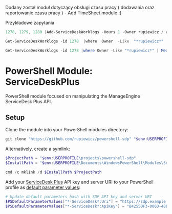 Dodany został moduł dotyczący obsługi czasu pracy ( dodawania oraz raportowanie czasu pracy )  - Add TimeSheet module :) 

Przykładowe zapytania 

```powershell
1278, 1279, 1280 |Add-ServiceDeskWorklogs -Hours 1 -Owner rupiewicz / add  1hour to id 
```
```powershell
Get-ServiceDeskWorklogs -id 1278  |where  Owner  -Like  "*rupiewicz*"  |Sort-Object  -Property  start_time  |  select  start_time,owner,time_spent  /check my hours on 1278 ticket 
```
```powershell
Get-ServiceDeskWorklogs -id 1278 |where Owner -Like "*rupiewicz*" | Measure-Object -Property time_spent -su /count my houre on ticket 
```
# PowerShell Module: ServiceDeskPlus
PowerShell module focused on manipulating the ManageEngine ServiceDesk Plus API.

## Setup
Clone the module into your PowerShell modules directory:

```powershell
git clone "https://github.com/rupiewicz/powershell-sdp" "$env:USERPROFILE\Documents\WindowsPowerShell\Modules\ServiceDeskPlus"
```

Alternatively, create a symlink:

```powershell
$ProjectPath = "$env:USERPROFILE\projects\powershell-sdp"
$InstallPath = "$env:USERPROFILE\Documents\WindowsPowerShell\Modules\ServiceDeskPlus"

cmd /c mklink /d $InstallPath $ProjectPath
```

Add your [ServiceDesk Plus](https://www.manageengine.com/products/service-desk/) API key and server URI to your PowerShell profile as [default parameter values](https://docs.microsoft.com/en-us/powershell/module/microsoft.powershell.core/about/about_parameters_default_values?view=powershell-6):

```powershell
# Update default parameters hash with SDP API key and server URI
$PSDefaultParameterValues["*-ServiceDesk*:Uri"] = "https://sdp.example.com"
$PSDefaultParameterValues["*-ServiceDesk*:ApiKey"] = "B42550F3-006D-48EB-8011-F6C7D6323EE7"
```
